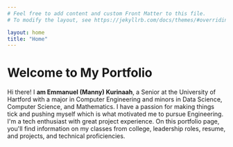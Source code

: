 ```yaml
---
# Feel free to add content and custom Front Matter to this file.
# To modify the layout, see https://jekyllrb.com/docs/themes/#overriding-theme-defaults

layout: home
title: "Home"
---
```


# Welcome to My Portfolio
Hi there! I **am Emmanuel (Manny) Kurinaah**, a Senior at the University of Hartford with a major in Computer Engineering and minors in Data Science, Computer Science, and Mathematics. I have a passion for making things tick and pushing myself which is what motivated me to pursue Engineering. I'm a tech enthusiast with great project experience.
On this portfolio page, you'll find information on my classes from college, leadership roles, resume, and projects, and technical proficiencies. 
